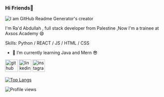 ### Hi Friends👋 
![I am GitHub Readme Generator's creator](https://user-images.githubusercontent.com/111501866/196963861-3ce4b9c4-1bcf-4ee0-863f-39e5ae283927.png)


I'm Ra'd Abdullah , full stack developer from Palestine ,Now I'm a trainee at Axsos Academy 😄

Skills: Python / REACT / JS / HTML / CSS

- 🌱 I’m currently learning Java and Mern 😎


[<img src='https://cdn.jsdelivr.net/npm/simple-icons@3.0.1/icons/github.svg' alt='github' height='40'>](https://github.com/RadAbdullah73)  [<img src='https://cdn.jsdelivr.net/npm/simple-icons@3.0.1/icons/linkedin.svg' alt='linkedin' height='40'>](https://www.linkedin.com/in/ra-d-abdullah-2b60b0254//)  [<img src='https://cdn.jsdelivr.net/npm/simple-icons@3.0.1/icons/instagram.svg' alt='instagram' height='40'>](https://www.instagram.com/ra.d_73/)  

[![Top Langs](https://github-readme-stats.vercel.app/api/top-langs/?username=RadAbdullah73)](https://github.com/anuraghazra/github-readme-stats)

![Profile views](https://gpvc.arturio.dev/RadAbdullah73)  





